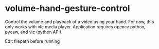 # volume-hand-gesture-control
Control the volume and playback of a video using your hand. For now, this only works with vlc media player. Application requires opencv python, pycaw, and vlc (python API)

Edit filepath before running
